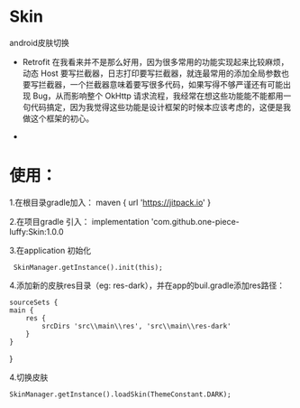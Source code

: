 # Skin
android皮肤切换

* Retrofit 在我看来并不是那么好用，因为很多常用的功能实现起来比较麻烦，动态 Host 要写拦截器，日志打印要写拦截器，就连最常用的添加全局参数也要写拦截器，一个拦截器意味着要写很多代码，如果写得不够严谨还有可能出现 Bug，从而影响整个 OkHttp 请求流程，我经常在想这些功能能不能都用一句代码搞定，因为我觉得这些功能是设计框架的时候本应该考虑的，这便是我做这个框架的初心。


*

# 使用：

1.在根目录gradle加入： maven { url 'https://jitpack.io' }


2.在项目gradle 引入： implementation 'com.github.one-piece-luffy:Skin:1.0.0

3.在application 初始化

     SkinManager.getInstance().init(this);

4.添加新的皮肤res目录（eg: res-dark），并在app的buil.gradle添加res路径：

    sourceSets {
    main {
        res {
            srcDirs 'src\\main\\res', 'src\\main\\res-dark'
        }
    }
}


4.切换皮肤

    SkinManager.getInstance().loadSkin(ThemeConstant.DARK);













